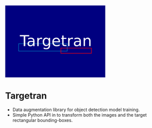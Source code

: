 ![logo](logo/targetran_logo.png)

# Targetran

- Data augmentation library for object detection model training. 
- Simple Python API in to transform both the images and 
  the target rectangular bounding-boxes.
